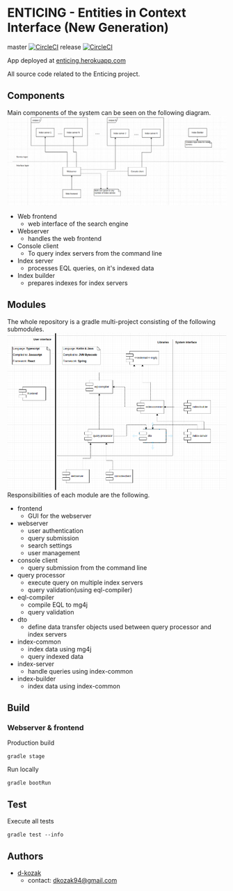 #  ENTICING - Entities in Context Interface (New Generation) 
master [![CircleCI](https://circleci.com/gh/d-kozak/enticing/tree/master.svg?style=svg&circle-token=6229d8e724544b9e418fdbbe97d704de68388098)](https://circleci.com/gh/d-kozak/enticing/tree/master)
release [![CircleCI](https://circleci.com/gh/d-kozak/enticing/tree/release.svg?style=svg&circle-token=6229d8e724544b9e418fdbbe97d704de68388098)](https://circleci.com/gh/d-kozak/enticing/tree/release)

App deployed at [enticing.herokuapp.com](https://enticing.herokuapp.com/)

All source code related to the Enticing project. 

## Components
Main components of the system can be seen on the following diagram.
![alt text](./img/components.png)
* Web frontend
    * web interface of the search engine
* Webserver
    * handles the web frontend
* Console client
    * To query index servers from the command line
* Index server
    * processes EQL queries, on it's indexed data
* Index builder
    * prepares indexes for index servers


## Modules
The whole repository is a gradle multi-project consisting of the following submodules.
![alt text](./img/modules.png)
Responsibilities of each module are the following.
* frontend
    * GUI for the webserver 
* webserver
    * user authentication
    * query submission
    * search settings
    * user management
* console client
    * query submission from the command line
* query processor
    * execute query on multiple index servers 
    * query validation(using eql-compiler)
* eql-compiler
    * compile EQL to mg4j
    * query validation
* dto
    * define data transfer objects used between query processor and index servers
* index-common
    * index data using mg4j
    * query indexed data
* index-server
    * handle queries using index-common
* index-builder
    * index data using index-common


## Build
### Webserver & frontend
Production build
```
gradle stage
```
Run locally
```
gradle bootRun
```

## Test
Execute all tests
```
gradle test --info
```

## Authors
* [d-kozak](https://github.com/d-kozak/)
    * contact: [dkozak94@gmail.com](mailto:dkozak94@gmail.com)
